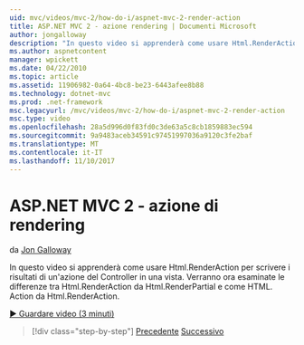 ```yaml
---
uid: mvc/videos/mvc-2/how-do-i/aspnet-mvc-2-render-action
title: ASP.NET MVC 2 - azione rendering | Documenti Microsoft
author: jongalloway
description: "In questo video si apprenderà come usare Html.RenderAction per scrivere i risultati di un'azione del Controller in una vista. Verrà esaminato come Html.RenderAction differisce fr..."
ms.author: aspnetcontent
manager: wpickett
ms.date: 04/22/2010
ms.topic: article
ms.assetid: 11906982-0a64-4bc8-be23-6443afee8b88
ms.technology: dotnet-mvc
ms.prod: .net-framework
msc.legacyurl: /mvc/videos/mvc-2/how-do-i/aspnet-mvc-2-render-action
msc.type: video
ms.openlocfilehash: 28a5d996d0f83fd0c3de63a5c8cb1859883ec594
ms.sourcegitcommit: 9a9483aceb34591c97451997036a9120c3fe2baf
ms.translationtype: MT
ms.contentlocale: it-IT
ms.lasthandoff: 11/10/2017
---
```

<a name="aspnet-mvc-2---render-action"></a>ASP.NET MVC 2 - azione di rendering
====================
da [Jon Galloway](https://github.com/jongalloway)

In questo video si apprenderà come usare Html.RenderAction per scrivere i risultati di un'azione del Controller in una vista. Verranno ora esaminate le differenze tra Html.RenderAction da Html.RenderPartial e come HTML. Action da Html.RenderAction.

[&#9654; Guardare video (3 minuti)](https://channel9.msdn.com/Blogs/ASP-NET-Site-Videos/aspnet-mvc-2-render-action)

>[!div class="step-by-step"]
[Precedente](aspnet-mvc-2-areas.md)
[Successivo](5-minute-introduction-to-aspnet-mvc.md)
